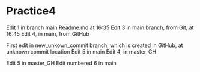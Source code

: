 # Practice4
Edit 1 in branch main Readme.md at 16:35
Edit 3 in main branch, from Git, at 16:45
Edit 4, in main, from GitHub

First edit in new_unkown_commit branch, which is created in GitHub, at unknown commit location
Edit 5 in main
Edit 4, in master_GH


Edit 5 in master_GH
Edit numbered 6 in main